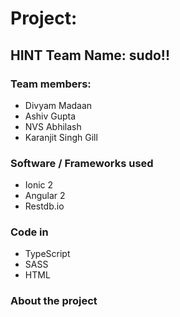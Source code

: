 # Project:

## HINT Team Name: sudo!!

### Team members:
* Divyam Madaan  
* Ashiv Gupta  
* NVS Abhilash  
* Karanjit Singh Gill

### Software / Frameworks used
* Ionic 2
* Angular 2
* Restdb.io

### Code in
* TypeScript
* SASS
* HTML

### About the project
